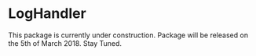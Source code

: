 # LogHandler
This package is currently under construction. Package will be released on the 5th of March 2018. Stay Tuned.
